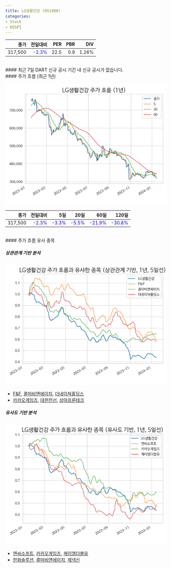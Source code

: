 ```yaml
---
title: LG생활건강 (051900)
categories:
- Stock
- KOSPI
---
```


|**종가**|**전일대비**|**PER**|**PBR**|**DIV**|
|---:|-------:|--:|--:|--:|
|317,500|<span style="color: blue">-2.3%</span>|22.5|0.9|1.26%|

<!-- more -->

<br>
#### 최근 7일 DART 신규 공시
기간 내 신규 공시가 없습니다.

<br>
#### 주가 흐름 (최근 1년)

![051900](/assets/images/stock/051900.png)

|**종가**|**전일대비**|**5일**|**20일**|**60일**|**120일**|
|---:|-------:|--:|---:|---:|----:|
|317,500|<span style="color: blue">-2.3%</span>|<span style="color: blue">-3.3%</span>|<span style="color: blue">-5.5%</span>|<span style="color: blue">-21.9%</span>|<span style="color: blue">-30.8%</span>|

<br>
#### 주가 흐름 유사 종목

##### 상관관계 기반 분석

![051900](/assets/images/stock/051900_corr.png)
- [F&F](/383220/), [콜마비앤에이치](/200130/), [더네이쳐홀딩스](/298540/)
- [카카오게임즈](/293490/), [대한전선](/001440/), [상아프론테크](/089980/)

##### 유사도 기반 분석

![051900](/assets/images/stock/051900_sim.png)
- [엔씨소프트](/036570/), [카카오게임즈](/293490/), [케이엠더블유](/032500/)
- [한화솔루션](/009830/), [콜마비앤에이치](/200130/), [제넥신](/095700/)